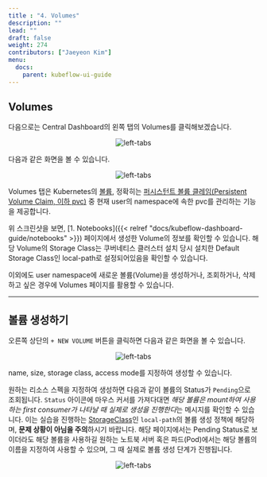 ```yaml
---
title : "4. Volumes"
description: ""
lead: ""
draft: false
weight: 274
contributors: ["Jaeyeon Kim"]
menu:
  docs:
    parent: kubeflow-ui-guide
---
```


## Volumes

다음으로는 Central Dashboard의 왼쪽 탭의 Volumes를 클릭해보겠습니다.

<p align="center">
  <img src="/images/docs/kubeflow-dashboard-guide/left-tabs.png" title="left-tabs"/>
</p>

다음과 같은 화면을 볼 수 있습니다.

<p align="center">
  <img src="/images/docs/kubeflow-dashboard-guide/volumes.png" title="left-tabs"/>
</p>

Volumes 탭은 Kubernetes의 [볼륨](https://kubernetes.io/ko/docs/concepts/storage/volumes/), 정확히는 [퍼시스턴트 볼륨 클레임(Persistent Volume Claim, 이하 pvc)](https://kubernetes.io/ko/docs/concepts/storage/persistent-volumes/) 중 현재 user의 namespace에 속한 pvc를 관리하는 기능을 제공합니다.

위 스크린샷을 보면, [1. Notebooks]({{< relref "docs/kubeflow-dashboard-guide/notebooks" >}}) 페이지에서 생성한 Volume의 정보를 확인할 수 있습니다. 해당 Volume의 Storage Class는 쿠버네티스 클러스터 설치 당시 설치한 Default Storage Class인 local-path로 설정되어있음을 확인할 수 있습니다.

이외에도 user namespace에 새로운 볼륨(Volume)을 생성하거나, 조회하거나, 삭제하고 싶은 경우에 Volumes 페이지를 활용할 수 있습니다.

---

## 볼륨 생성하기

오른쪽 상단의 `+ NEW VOLUME` 버튼을 클릭하면 다음과 같은 화면을 볼 수 있습니다.

<p align="center">
  <img src="/images/docs/kubeflow-dashboard-guide/new-volume.png" title="left-tabs"/>
</p>

name, size, storage class, access mode를 지정하여 생성할 수 있습니다.

원하는 리소스 스펙을 지정하여 생성하면 다음과 같이 볼륨의 Status가 `Pending`으로 조회됩니다. `Status` 아이콘에 마우스 커서를 가져다대면 *해당 볼륨은 mount하여 사용하는 first consumer가 나타날 때 실제로 생성을 진행한다*는 메시지를 확인할 수 있습니다.
이는 실습을 진행하는 [StorageClass](https://kubernetes.io/ko/docs/concepts/storage/storage-classes/)인 `local-path`의 볼륨 생성 정책에 해당하며, **문제 상황이 아님을 주의**하시기 바랍니다. 해당 페이지에서는 Pending Status로 보이더라도 해당 볼륨을 사용하길 원하는 노트북 서버 혹은 파드(Pod)에서는 해당 볼륨의 이름을 지정하여 사용할 수 있으며, 그 때 실제로 볼륨 생성 단계가 진행됩니다.

<p align="center">
  <img src="/images/docs/kubeflow-dashboard-guide/creating-volume.png" title="left-tabs"/>
</p>
